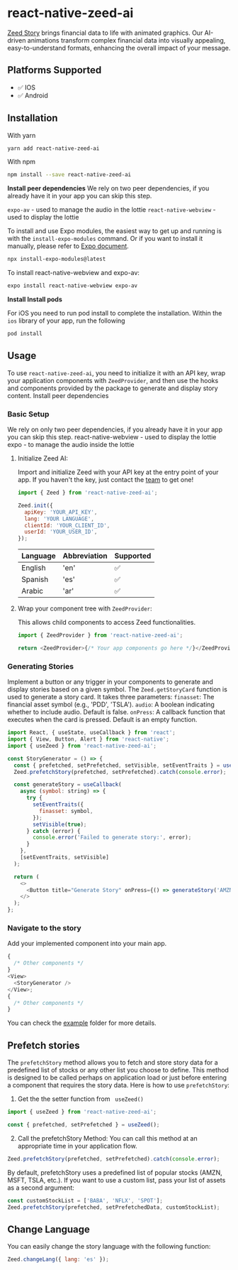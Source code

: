 # react-native-zeed-ai

[Zeed Story](https://zeed.ai/companies) brings financial data to life with animated graphics. Our AI-driven animations transform complex financial data into visually appealing, easy-to-understand formats, enhancing the overall impact of your message.

## Platforms Supported

- ✅ IOS
- ✅ Android

## Installation

With yarn

```bash
yarn add react-native-zeed-ai
```

With npm

```bash
npm install --save react-native-zeed-ai
```

**Install peer dependencies**
We rely on two peer dependencies, if you already have it in your app you can skip this step.

`expo-av` - used to manage the audio in the lottie
`react-native-webview` - used to display the lottie

To install and use Expo modules, the easiest way to get up and running is with the `install-expo-modules` command. Or if you want to install it manually, please refer to [Expo document](https://docs.expo.dev/bare/installing-expo-modules/).

```bash
npx install-expo-modules@latest
```

To install react-native-webview and expo-av:

```bash
expo install react-native-webview expo-av
```

**Install Install pods**

For iOS you need to run pod install to complete the installation. Within the `ios` library of your app, run the following

```bash
pod install
```

## Usage

To use `react-native-zeed-ai`, you need to initialize it with an API key, wrap your application components with `ZeedProvider`, and then use the hooks and components provided by the package to generate and display story content.
Install peer dependencies

### Basic Setup

We rely on only two peer dependencies, if you already have it in your app you can skip this step.
react-native-webview - used to display the lottie
expo - to manage the audio inside the lottie

1. Initialize Zeed AI:

   Import and initialize Zeed with your API key at the entry point of your app. If you haven't the key, just contact the [team](https://zeed.ai/companies) to get one!

   ```js
   import { Zeed } from 'react-native-zeed-ai';

   Zeed.init({
     apiKey: 'YOUR_API_KEY',
     lang: 'YOUR LANGUAGE',
     clientId: 'YOUR_CLIENT_ID',
     userId: 'YOUR_USER_ID',
   });
   ```

   | Language | Abbreviation | Supported |
   | -------- | ------------ | --------- |
   | English  | 'en'         | ✅        |
   | Spanish  | 'es'         | ✅        |
   | Arabic   | 'ar'         | ✅        |

2. Wrap your component tree with `ZeedProvider`:

   This allows child components to access Zeed functionalities.

   ```js
   import { ZeedProvider } from 'react-native-zeed-ai';

   return <ZeedProvider>{/* Your app components go here */}</ZeedProvider>;
   ```

### Generating Stories

Implement a button or any trigger in your components to generate and display
stories based on a given symbol. The `Zeed.getStoryCard` function is used to generate a story card. It takes three parameters:
`finasset`: The financial asset symbol (e.g., 'PDD', 'TSLA').
`audio`: A boolean indicating whether to include audio. Default is false.
`onPress`: A callback function that executes when the card is pressed. Default is an empty function.

```javascript
import React, { useState, useCallback } from 'react';
import { View, Button, Alert } from 'react-native';
import { useZeed } from 'react-native-zeed-ai';

const StoryGenerator = () => {
  const { prefetched, setPrefetched, setVisible, setEventTraits } = useZeed();
  Zeed.prefetchStory(prefetched, setPrefetched).catch(console.error);

  const generateStory = useCallback(
    async (symbol: string) => {
      try {
        setEventTraits({
          finasset: symbol,
        });
        setVisible(true);
      } catch (error) {
        console.error('Failed to generate story:', error);
      }
    },
    [setEventTraits, setVisible]
  );

  return (
    <>
      <Button title="Generate Story" onPress={() => generateStory('AMZN')} />
    </>
  );
};
```

### Navigate to the story

Add your implemented component into your main app.

```javascript
{
  /* Other components */
}
<View>
  <StoryGenerator />
</View>;
{
  /* Other components */
}
```

You can check the [example](example/src/App.tsx) folder for more details.

## Prefetch stories

The `prefetchStory` method allows you to fetch and store story data for a predefined list of stocks or any other list you choose to define. This method is designed to be called perhaps on application load or just before entering a component that requires the story data. Here is how to use `prefetchStory`:

1. Get the the setter function from ` useZeed()`

```javascript
import { useZeed } from 'react-native-zeed-ai';

const { prefetched, setPrefetched } = useZeed();
```

2. Call the prefetchStory Method: You can call this method at an appropriate time in your application flow.

```javascript
Zeed.prefetchStory(prefetched, setPrefetched).catch(console.error);
```

By default, prefetchStory uses a predefined list of popular stocks (AMZN, MSFT, TSLA, etc.). If you want to use a custom list, pass your list of assets as a second argument:

```javascript
const customStockList = ['BABA', 'NFLX', 'SPOT'];
Zeed.prefetchStory(prefetched, setPrefetchedData, customStockList);
```

## Change Language

You can easily change the story language with the following function:

```javascript
Zeed.changeLang({ lang: 'es' });
```

